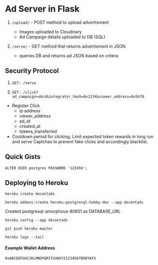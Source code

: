 # Ad Server in Flask

1. `/upload/` - POST method to upload advertisment
    - Images uploaded to Cloudinary
    - Ad Campaign details uploaded to DB (SQL)

2. `/serve/` - GET method that returns advertisment in JSON
    - queries DB and returns ad JSON based on critera


## Security Protocol

1. `GET: /serve`

2. `GET: /click?ad_campaign=abcd&integrator_hash=0x1234&viewer_address=0x5678`
- Register Click
    - ip address
    - viewer_address
    - ad_id
    - created_at
    - tokens_transferred
- Cooldown period for clicking, Limit expected token rewards in long run and serve Captchas to prevent fake clicks and accordingly blacklist.

## Quick Gists

`ALTER USER postgres PASSWORD '123456';`

## Deploying to Heroku

`heroku create decentads`

`heroku addons:create heroku-postgresql:hobby-dev --app decentads`

Created postgresql-amorphous-80651 as DATABASE_URL

`heroku config --app decentads`

`git push heroku master`

`heroku logs --tail`

#### Example Wallet Address
`0xABCDEFGHIJKLMNOPQRSTUVWXYZ1234567890YAYS`

